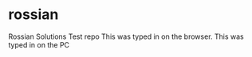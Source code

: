 rossian
=======

Rossian Solutions Test repo
This was typed in on the browser.
This was typed in on the PC
